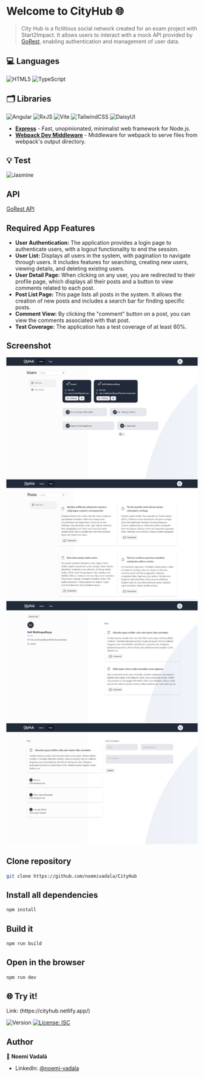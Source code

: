 <h1>Welcome to CityHub 🌐</h1>

> City Hub is a fictitious social network created for an exam project with Start2Impact. It allows users to interact with a mock API provided by [GoRest](https://gorest.co.in/), enabling authentication and management of user data.

## 💻 Languages

![HTML5](https://img.shields.io/badge/html5-%23E34F26.svg?style=for-the-badge&logo=html5&logoColor=white)
![TypeScript](https://img.shields.io/badge/typescript-%23007ACC.svg?style=for-the-badge&logo=typescript&logoColor=white)

## 🗂️ Libraries
![Angular](https://img.shields.io/badge/angular-%23DD0031.svg?style=for-the-badge&logo=angular&logoColor=white)
![RxJS](https://img.shields.io/badge/rxjs-%23B7178C.svg?style=for-the-badge&logo=reactivex&logoColor=white)
![Vite](https://img.shields.io/badge/vite-%23646CFF.svg?style=for-the-badge&logo=vite&logoColor=white)
![TailwindCSS](https://img.shields.io/badge/tailwindcss-%2338B2AC.svg?style=for-the-badge&logo=tailwind-css&logoColor=white)
![DaisyUI](https://img.shields.io/badge/daisyui-5A0EF8?style=for-the-badge&logo=daisyui&logoColor=white)
- **[Express](https://expressjs.com/)** - Fast, unopinionated, minimalist web framework for Node.js.
- **[Webpack Dev Middleware](https://webpack.js.org/)** - Middleware for webpack to serve files from webpack's output directory.


## 💡 Test

![Jasmine](https://img.shields.io/badge/jasmine-%238A4182.svg?style=for-the-badge&logo=jasmine&logoColor=white)

## API

[GoRest API](https://gorest.co.in/)

## Required App Features

- **User Authentication:** The application provides a login page to authenticate users, with a logout functionality to end the session.
- **User List:** Displays all users in the system, with pagination to navigate through users. It includes features for searching, creating new users, viewing details, and deleting existing users.
- **User Detail Page:** When clicking on any user, you are redirected to their profile page, which displays all their posts and a button to view comments related to each post.
- **Post List Page:** This page lists all posts in the system. It allows the creation of new posts and includes a search bar for finding specific posts.
- **Comment View:** By clicking the "comment" button on a post, you can view the comments associated with that post.
- **Test Coverage:** The application has a test coverage of at least 60%.

## Screenshot
![Descrizione screenshot](./screenshots/screenshot-1.jpg)
![Descrizione screenshot](./screenshots/screenshot-2.jpg)
![Descrizione screenshot](./screenshots/screenshot-3.jpg)
![Descrizione screenshot](./screenshots/screenshot-4.jpg)

## Clone repository

```sh
git clone https://github.com/noemivadala/CityHub
```

## Install all dependencies

```sh
npm install
```

## Build it

```sh
npm run build
```

## Open in the browser

```sh
npm run dev
```
## 🌐 Try it!

<p>Link: (https://cityhub.netlify.app/)</p>

<p>
  <img alt="Version" src="https://img.shields.io/badge/version-1.0.0-blue.svg?cacheSeconds=2592000" />
  <a href="#" target="_blank">
    <img alt="License: ISC" src="https://img.shields.io/badge/License-ISC-yellow.svg" />
  </a>
</p>

## Author

👤 **Noemi Vadalà**
* LinkedIn: [@noemi-vadala](https://linkedin.com/in/noemi-vadala)
